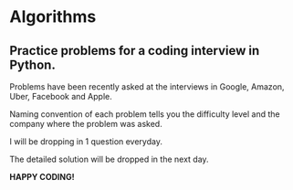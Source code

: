 # Algorithms

Practice problems for a coding interview in Python.
---
Problems have been recently asked at the interviews in Google, Amazon, Uber, Facebook and Apple.

Naming convention of each problem tells you the difficulty level and the company where the problem was asked.

I will be dropping in 1 question everyday.

The detailed solution will be dropped in the next day. 

**HAPPY CODING!**
